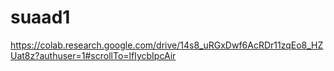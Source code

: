 # suaad1
https://colab.research.google.com/drive/14s8_uRGxDwf6AcRDr11zqEo8_HZUat8z?authuser=1#scrollTo=lfIycbIpcAir

